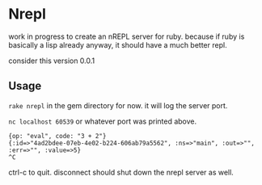 # Nrepl

work in progress to create an nREPL server for ruby. because if ruby is basically a lisp already anyway, it should have a much better repl.

consider this version 0.0.1

## Usage

`rake nrepl` in the gem directory for now. it will log the server port.

`nc localhost 60539` or whatever port was printed above.

```
{op: "eval", code: "3 + 2"}
{:id=>"4ad2bdee-07eb-4e02-b224-606ab79a5562", :ns=>"main", :out=>"", :err=>"", :value=>5}
^C
```

ctrl-c to quit. disconnect should shut down the nrepl server as well.

